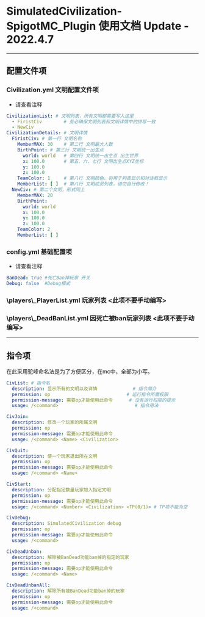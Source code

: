 # SimulatedCivilization-SpigotMC_Plugin 使用文档 Update - 2022.4.7

---

## 配置文件项

### Civilization.yml 文明配置文件项

- 请查看注释

```yaml
CivilizationList: # 文明列表，所有文明都需要写入这里
  - FiristCiv        # 务必确保文明列表和文明详情中的拼写一致
  - NewCiv
CivilizationDetails: # 文明详情
  FiristCiv: # 第一行 文明名称
    MemberMAX: 30    # 第二行 文明最大人数
    BirthPoint: # 第三行 文明统一出生点
      world: world   # 第四行 文明统一出生点 出生世界
      x: 100.0       # 第五、六、七行 文明出生点XYZ坐标
      y: 100.0
      z: 100.0
    TeamColor: 1     # 第八行 文明颜色，将用于列表显示和对话框显示
    MemberList: [ ]  # 第八行 文明成员列表，请勿自行修改！
  NewCiv: # 第二个文明，形式同上
    MemberMAX: 20
    BirthPoint:
      world: world
      x: 100.0
      y: 100.0
      z: 100.0
    TeamColor: 2
    MemberList: [ ]
```

### config.yml 基础配置项

- 请查看注释

```yaml
BanDead: true #死亡Ban掉玩家 开关
Debug: false  #Debug模式
```

### \players\\_PlayerList.yml 玩家列表 <此项不要手动编写>

### \players\\_DeadBanList.yml 因死亡被ban玩家列表 <此项不要手动编写>

---

## 指令项

在此采用驼峰命名法是为了方便区分，在mc中，全部为小写。

```yaml
CivList: # 指令名
  description: 显示所有的文明以及详情             # 指令简介
  permission: op                            # 运行指令所需权限
  permission-message: 需要op才能使用此命令      # 没有运行权限的提示
  usage: /<command>                            # 指令用法

CivJoin:
  description: 修改一个玩家的所属文明
  permission: op
  permission-message: 需要op才能使用此命令
  usage: /<command> <Name> <Civilization>

CivQuit:
  description: 使一个玩家退出所在文明
  permission: op
  permission-message: 需要op才能使用此命令
  usage: /<command> <Name>

CivStart:
  description: 分配指定数量玩家加入指定文明
  permission: op
  permission-message: 需要op才能使用此命令
  usage: /<command> <Number> <Civilization> <TP(0/1)> # TP项不能为空

CivDebug:
  description: SimulatedCivilization debug
  permission: op
  permission-message: 需要op才能使用此命令
  usage: /<command>

CivDeadUnban:
  description: 解除被BanDead功能ban掉的指定的玩家
  permission: op
  permission-message: 需要op才能使用此命令
  usage: /<command> <Name>

CivDeadUnbanAll:
  description: 解除所有被BanDead功能ban掉的玩家
  permission: op
  permission-message: 需要op才能使用此命令
  usage: /<command>
```

